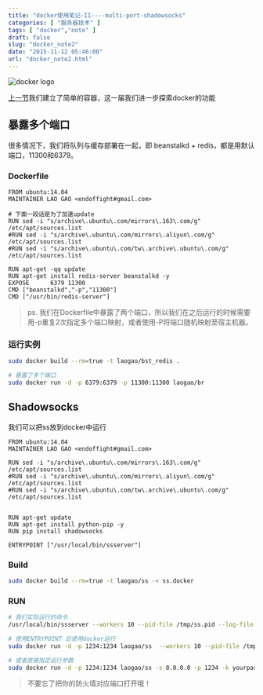 ```yaml
---
title: "docker使用笔记-II----multi-port-shadowsocks"
categories: [ "服务器技术" ]
tags: [ "docker","note" ]
draft: false
slug: "docker_note2"
date: "2015-11-12 05:46:00"
url: "docker_note2.html"
---
```


![docker logo][1]

[上一节][2]我们建立了简单的容器，这一届我们进一步探索docker的功能


<!--more-->


## 暴露多个端口

很多情况下，我们将队列与缓存部署在一起，即 beanstalkd + redis，都是用默认端口，11300和6379。

### Dockerfile

```docker
FROM ubuntu:14.04
MAINTAINER LAO GAO <endoffight#gmail.com>

# 下面一段话是为了加速update
RUN sed -i "s/archive\.ubuntu\.com/mirrors\.163\.com/g" /etc/apt/sources.list
#RUN sed -i "s/archive\.ubuntu\.com/mirrors\.aliyun\.com/g" /etc/apt/sources.list
#RUN sed -i "s/archive\.ubuntu\.com/tw\.archive\.ubuntu\.com/g" /etc/apt/sources.list

RUN apt-get -qq update
RUN apt-get install redis-server beanstalkd -y
EXPOSE      6379 11300
CMD ["beanstalkd","-p","11300"]
CMD ["/usr/bin/redis-server"]
```

> ps. 我们在Dockerfile中暴露了两个端口，所以我们在之后运行的时候需要用-p重复2次指定多个端口映射，或者使用-P将端口随机映射至宿主机器。

### 运行实例

```bash
sudo docker build --rm=true -t laogao/bst_redis .

# 暴露了多个端口
sudo docker run -d -p 6379:6379 -p 11300:11300 laogao/br
```

## Shadowsocks

我们可以把ss放到docker中运行

```docker
FROM ubuntu:14.04
MAINTAINER LAO GAO <endoffight#gmail.com>

RUN sed -i "s/archive\.ubuntu\.com/mirrors\.163\.com/g" /etc/apt/sources.list
#RUN sed -i "s/archive\.ubuntu\.com/mirrors\.aliyun\.com/g" /etc/apt/sources.list
#RUN sed -i "s/archive\.ubuntu\.com/tw\.archive\.ubuntu\.com/g" /etc/apt/sources.list


RUN apt-get update
RUN apt-get install python-pip -y
RUN pip install shadowsocks

ENTRYPOINT ["/usr/local/bin/ssserver"]
```

### Build

```bash
sudo docker build --rm=true -t laogao/ss -< ss.docker
```

### RUN

```bash
# 我们实际运行的命令
/usr/local/bin/ssserver --workers 10 --pid-file /tmp/ss.pid --log-file /tmp/ss.log --user nobody -c /root/config.json -v -d start

# 使用ENTRYPOINT 后使用docker运行
sudo docker run -d -p 1234:1234 laogao/ss  --workers 10 --pid-file /tmp/ss.pid --log-file /tmp/ss.log --user nobody -c /root/config.json -v -d start

# 或者直接指定运行参数
sudo docker run -d -p 1234:1234 laogao/ss -s 0.0.0.0 -p 1234 -k yourpasswd -m rc4-md5
```

> 不要忘了把你的防火墙对应端口打开哦！


  [1]: https://blog.phpgao.com/usr/uploads/2015/11/2256355596.png
  [2]: https://blog.phpgao.com/docker-note1.html